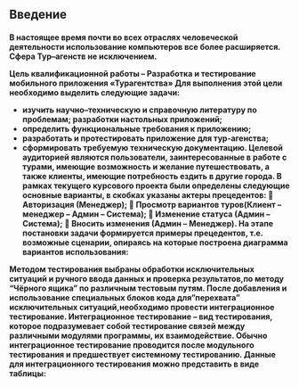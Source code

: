 <h2> Введение </a>

<h4>В настоящее время почти во всех отраслях человеческой деятельности использование компьютеров все более расширяется. Сфера Тур–агенств не исключением. 

Цель квалификационной работы – Разработка и тестирование мобильного приложения «Турагентства» 
Для выполнения этой цели необходимо выделить следующие задачи:
-	изучить научно–техническую и справочную литературу по проблемам;
разработки настольных приложений;
-	определить функциональные требования к приложению; 
-	разработать и протестировать приложение для тур-агенства;
-	сформировать требуемую техническую документацию.
    Целевой аудиторией являются пользователи, заинтересованные в работе с турами, имеющие возможность и желание путешествовать, а также клиенты, имеющие потребность ездить в другие города.
    В рамках текущего курсового проекта были определены следующие основные варианты, в скобках указаны актеры прецедентов:
	Авторизация (Менеджер);
	Просмотр вариантов туров(Клиент – менеджер – Админ – Система);
	Изменение статуса (Админ – Система);
	Вносить изменения (Админ – Менеджер).
На этапе постановки задачи формируется примеры прецедентов, т.е. возможные сценарии, опираясь на которые построена диаграмма вариантов использования:


Методом тестирования выбраны обработки исключительных ситуаций и ручного ввода данных и проверка результатов,по методу “Чёрного ящика” по различным тестовым путям.
После добавления и использование специальных блоков кода для”перехвата” исключительных ситуаций,необходимо провести интеграционное тестирование.
Интеграционное тестирование – вид тестирования, которое подразумевает собой тестирование связей между различными модулями программы, их взаимодействие. Обычно интеграционное тестирование проводится после модульного тестирования и предшествует системному тестированию. Данные для интеграционного тестирования можно представить в виде таблицы: 


